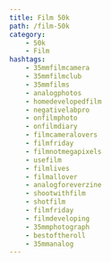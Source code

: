 ```yaml
---
title: Film 50k
path: /film-50k
category: 
    - 50k
    - Film
hashtags:
    - 35mmfilmcamera
    - 35mmfilmclub
    - 35mmfilms
    - analogphotos
    - homedevelopedfilm
    - negativelabpro
    - onfilmphoto
    - onfilmdiary
    - filmcameralovers
    - filmfriday
    - filmnotmegapixels
    - usefilm
    - filmlives
    - filmallover
    - analogforeverzine
    - shootwithfilm
    - shotfilm
    - filmfriday
    - filmdeveloping
    - 35mmphotograph
    - bestoftheroll
    - 35mmanalog
---
```

